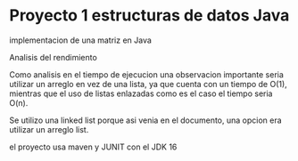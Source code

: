 # Proyecto 1 estructuras de datos Java
implementacion de una matriz en Java

Analisis del rendimiento 
 
Como analisis en el tiempo de ejecucion una observacion importante seria utilizar un arreglo en vez de una lista, ya que cuenta con un tiempo de O(1), mientras que el uso de listas enlazadas como es el caso el tiempo seria O(n).

Se utilizo una linked list porque asi venia en el documento, una opcion era utilizar un arreglo list.


el proyecto usa maven y JUNIT con el JDK 16

